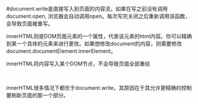 #document.write是直接写入到页面的内容流，如果在写之前没有调用document.open, 浏览器会自动调用open。每次写完关闭之后重新调用该函数，会导致页面被重写。

innerHTML则是DOM页面元素的一个属性，代表该元素的html内容。你可以精确到某一个具体的元素来进行更改。如果想修改document的内容，则需要修改document.documentElement.innerElement。

innerHTML将内容写入某个DOM节点，不会导致页面全部重绘

 

innerHTML很多情况下都优于document.write，其原因在于其允许更精确的控制要刷新页面的那一个部分。
